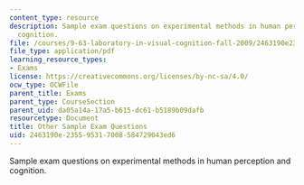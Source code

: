 ```yaml
---
content_type: resource
description: Sample exam questions on experimental methods in human perception and
  cognition.
file: /courses/9-63-laboratory-in-visual-cognition-fall-2009/2463190e235595317008584729043ed6_MIT9_63F09_exam02.pdf
file_type: application/pdf
learning_resource_types:
- Exams
license: https://creativecommons.org/licenses/by-nc-sa/4.0/
ocw_type: OCWFile
parent_title: Exams
parent_type: CourseSection
parent_uid: da05a14a-17a5-b615-dc61-b5189b09dafb
resourcetype: Document
title: Other Sample Exam Questions
uid: 2463190e-2355-9531-7008-584729043ed6
---
```

Sample exam questions on experimental methods in human perception and cognition.